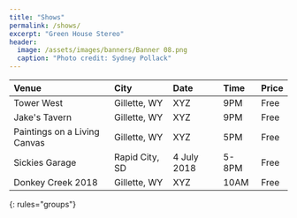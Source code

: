```yaml
---
title: "Shows"
permalink: /shows/
excerpt: "Green House Stereo"
header:
  image: /assets/images/banners/Banner 08.png
  caption: "Photo credit: Sydney Pollack"
---
```

| Venue | City | Date | Time | Price |
|:----- |:---- |:---- |:---- |:----- |
| Tower West  | Gillette, WY | XYZ | 9PM | Free  | 
| Jake's Tavern  | Gillette, WY | XYZ | 9PM | Free  | 
| Paintings on a Living Canvas  | Gillette, WY | XYZ | 5PM | Free  | 
| Sickies Garage  | Rapid City, SD | 4 July 2018 | 5-8PM | Free  | 
| Donkey Creek 2018  | Gillette, WY | XYZ | 10AM | Free  | 
{: rules="groups"}
